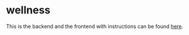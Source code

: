 # wellness
   
This is the backend and the frontend with instructions can be found [here](https://github.com/dianajyoo/wellness-frontend).
